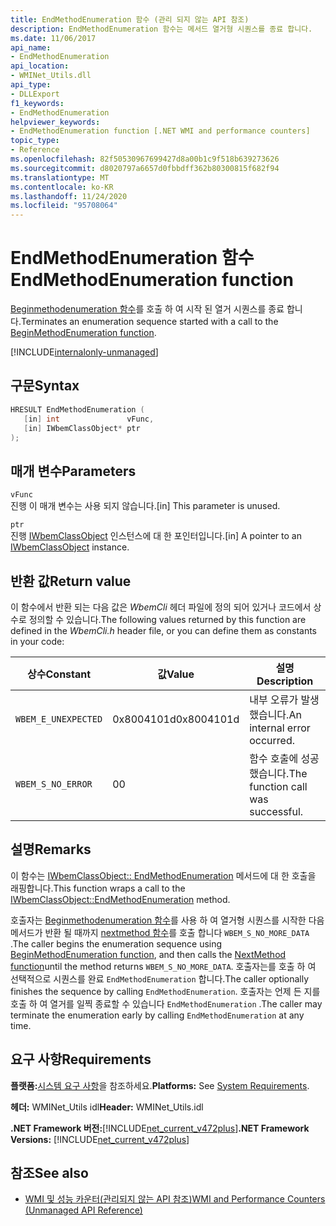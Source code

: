 ```yaml
---
title: EndMethodEnumeration 함수 (관리 되지 않는 API 참조)
description: EndMethodEnumeration 함수는 메서드 열거형 시퀀스를 종료 합니다.
ms.date: 11/06/2017
api_name:
- EndMethodEnumeration
api_location:
- WMINet_Utils.dll
api_type:
- DLLExport
f1_keywords:
- EndMethodEnumeration
helpviewer_keywords:
- EndMethodEnumeration function [.NET WMI and performance counters]
topic_type:
- Reference
ms.openlocfilehash: 82f50530967699427d8a00b1c9f518b639273626
ms.sourcegitcommit: d8020797a6657d0fbbdff362b80300815f682f94
ms.translationtype: MT
ms.contentlocale: ko-KR
ms.lasthandoff: 11/24/2020
ms.locfileid: "95708064"
---
```

# <a name="endmethodenumeration-function"></a><span data-ttu-id="eaf3e-103">EndMethodEnumeration 함수</span><span class="sxs-lookup"><span data-stu-id="eaf3e-103">EndMethodEnumeration function</span></span>

<span data-ttu-id="eaf3e-104">[Beginmethodenumeration 함수](beginmethodenumeration.md)를 호출 하 여 시작 된 열거 시퀀스를 종료 합니다.</span><span class="sxs-lookup"><span data-stu-id="eaf3e-104">Terminates an enumeration sequence started with a call to the [BeginMethodEnumeration function](beginmethodenumeration.md).</span></span>  

[!INCLUDE[internalonly-unmanaged](../../../../includes/internalonly-unmanaged.md)]

## <a name="syntax"></a><span data-ttu-id="eaf3e-105">구문</span><span class="sxs-lookup"><span data-stu-id="eaf3e-105">Syntax</span></span>  
  
```cpp  
HRESULT EndMethodEnumeration (
   [in] int               vFunc,
   [in] IWbemClassObject* ptr
);
```  

## <a name="parameters"></a><span data-ttu-id="eaf3e-106">매개 변수</span><span class="sxs-lookup"><span data-stu-id="eaf3e-106">Parameters</span></span>

`vFunc`  
<span data-ttu-id="eaf3e-107">진행 이 매개 변수는 사용 되지 않습니다.</span><span class="sxs-lookup"><span data-stu-id="eaf3e-107">[in] This parameter is unused.</span></span>

`ptr`  
<span data-ttu-id="eaf3e-108">진행 [IWbemClassObject](/windows/desktop/api/wbemcli/nn-wbemcli-iwbemclassobject) 인스턴스에 대 한 포인터입니다.</span><span class="sxs-lookup"><span data-stu-id="eaf3e-108">[in] A pointer to an [IWbemClassObject](/windows/desktop/api/wbemcli/nn-wbemcli-iwbemclassobject) instance.</span></span>

## <a name="return-value"></a><span data-ttu-id="eaf3e-109">반환 값</span><span class="sxs-lookup"><span data-stu-id="eaf3e-109">Return value</span></span>

<span data-ttu-id="eaf3e-110">이 함수에서 반환 되는 다음 값은 *WbemCli* 헤더 파일에 정의 되어 있거나 코드에서 상수로 정의할 수 있습니다.</span><span class="sxs-lookup"><span data-stu-id="eaf3e-110">The following values returned by this function are defined in the *WbemCli.h* header file, or you can define them as constants in your code:</span></span>

|<span data-ttu-id="eaf3e-111">상수</span><span class="sxs-lookup"><span data-stu-id="eaf3e-111">Constant</span></span>  |<span data-ttu-id="eaf3e-112">값</span><span class="sxs-lookup"><span data-stu-id="eaf3e-112">Value</span></span>  |<span data-ttu-id="eaf3e-113">설명</span><span class="sxs-lookup"><span data-stu-id="eaf3e-113">Description</span></span>  |
|---------|---------|---------|
|`WBEM_E_UNEXPECTED` | <span data-ttu-id="eaf3e-114">0x8004101d</span><span class="sxs-lookup"><span data-stu-id="eaf3e-114">0x8004101d</span></span> | <span data-ttu-id="eaf3e-115">내부 오류가 발생했습니다.</span><span class="sxs-lookup"><span data-stu-id="eaf3e-115">An internal error occurred.</span></span> |
|`WBEM_S_NO_ERROR` | <span data-ttu-id="eaf3e-116">0</span><span class="sxs-lookup"><span data-stu-id="eaf3e-116">0</span></span> | <span data-ttu-id="eaf3e-117">함수 호출에 성공 했습니다.</span><span class="sxs-lookup"><span data-stu-id="eaf3e-117">The function call was successful.</span></span>  |
  
## <a name="remarks"></a><span data-ttu-id="eaf3e-118">설명</span><span class="sxs-lookup"><span data-stu-id="eaf3e-118">Remarks</span></span>

<span data-ttu-id="eaf3e-119">이 함수는 [IWbemClassObject:: EndMethodEnumeration](/windows/desktop/api/wbemcli/nf-wbemcli-iwbemclassobject-endmethodenumeration) 메서드에 대 한 호출을 래핑합니다.</span><span class="sxs-lookup"><span data-stu-id="eaf3e-119">This function wraps a call to the [IWbemClassObject::EndMethodEnumeration](/windows/desktop/api/wbemcli/nf-wbemcli-iwbemclassobject-endmethodenumeration) method.</span></span>

<span data-ttu-id="eaf3e-120">호출자는 [Beginmethodenumeration 함수](beginmethodenumeration.md)를 사용 하 여 열거형 시퀀스를 시작한 다음 메서드가 반환 될 때까지 [nextmethod 함수](nextmethod.md )를 호출 합니다 `WBEM_S_NO_MORE_DATA` .</span><span class="sxs-lookup"><span data-stu-id="eaf3e-120">The caller begins the enumeration sequence using [BeginMethodEnumeration function](beginmethodenumeration.md), and then calls the [NextMethod function](nextmethod.md )until the method  returns `WBEM_S_NO_MORE_DATA`.</span></span> <span data-ttu-id="eaf3e-121">호출자는를 호출 하 여 선택적으로 시퀀스를 완료 `EndMethodEnumeration` 합니다.</span><span class="sxs-lookup"><span data-stu-id="eaf3e-121">The caller optionally finishes the sequence by calling `EndMethodEnumeration`.</span></span> <span data-ttu-id="eaf3e-122">호출자는 언제 든 지를 호출 하 여 열거를 일찍 종료할 수 있습니다 `EndMethodEnumeration` .</span><span class="sxs-lookup"><span data-stu-id="eaf3e-122">The caller may terminate the enumeration early by calling `EndMethodEnumeration` at any time.</span></span>

## <a name="requirements"></a><span data-ttu-id="eaf3e-123">요구 사항</span><span class="sxs-lookup"><span data-stu-id="eaf3e-123">Requirements</span></span>  

 <span data-ttu-id="eaf3e-124">**플랫폼:**[시스템 요구 사항](../../get-started/system-requirements.md)을 참조하세요.</span><span class="sxs-lookup"><span data-stu-id="eaf3e-124">**Platforms:** See [System Requirements](../../get-started/system-requirements.md).</span></span>  
  
 <span data-ttu-id="eaf3e-125">**헤더:** WMINet_Utils idl</span><span class="sxs-lookup"><span data-stu-id="eaf3e-125">**Header:** WMINet_Utils.idl</span></span>  
  
 <span data-ttu-id="eaf3e-126">**.NET Framework 버전:**[!INCLUDE[net_current_v472plus](../../../../includes/net-current-v472plus.md)]</span><span class="sxs-lookup"><span data-stu-id="eaf3e-126">**.NET Framework Versions:** [!INCLUDE[net_current_v472plus](../../../../includes/net-current-v472plus.md)]</span></span>  
  
## <a name="see-also"></a><span data-ttu-id="eaf3e-127">참조</span><span class="sxs-lookup"><span data-stu-id="eaf3e-127">See also</span></span>

- [<span data-ttu-id="eaf3e-128">WMI 및 성능 카운터(관리되지 않는 API 참조)</span><span class="sxs-lookup"><span data-stu-id="eaf3e-128">WMI and Performance Counters (Unmanaged API Reference)</span></span>](index.md)
